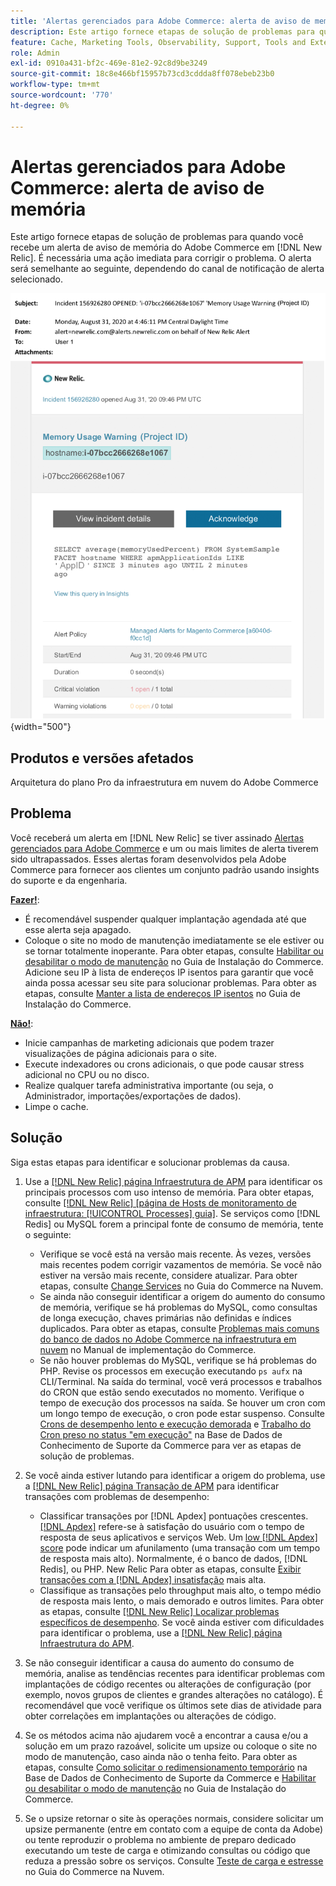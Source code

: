 ```yaml
---
title: 'Alertas gerenciados para Adobe Commerce: alerta de aviso de memória'
description: Este artigo fornece etapas de solução de problemas para quando você recebe um alerta de aviso de memória do Adobe Commerce no [!DNL New Relic]. É necessária uma ação imediata para corrigir o problema.
feature: Cache, Marketing Tools, Observability, Support, Tools and External Services
role: Admin
exl-id: 0910a431-bf2c-469e-81e2-92c8d9be3249
source-git-commit: 18c8e466bf15957b73cd3cddda8ff078ebeb23b0
workflow-type: tm+mt
source-wordcount: '770'
ht-degree: 0%

---
```


# Alertas gerenciados para Adobe Commerce: alerta de aviso de memória

Este artigo fornece etapas de solução de problemas para quando você recebe um alerta de aviso de memória do Adobe Commerce em [!DNL New Relic]. É necessária uma ação imediata para corrigir o problema. O alerta será semelhante ao seguinte, dependendo do canal de notificação de alerta selecionado.

![aviso de memória](../../assets/managed-alerts/memory-warning-magento-managed.png){width="500"}

## Produtos e versões afetados

Arquitetura do plano Pro da infraestrutura em nuvem do Adobe Commerce

## Problema

Você receberá um alerta em [!DNL New Relic] se tiver assinado [Alertas gerenciados para Adobe Commerce](managed-alerts-for-magento-commerce.md) e um ou mais limites de alerta tiverem sido ultrapassados. Esses alertas foram desenvolvidos pela Adobe Commerce para fornecer aos clientes um conjunto padrão usando insights do suporte e da engenharia.

<u>**Fazer!**</u>:

* É recomendável suspender qualquer implantação agendada até que esse alerta seja apagado.
* Coloque o site no modo de manutenção imediatamente se ele estiver ou se tornar totalmente inoperante. Para obter etapas, consulte [Habilitar ou desabilitar o modo de manutenção](https://experienceleague.adobe.com/pt-br/docs/commerce-operations/installation-guide/tutorials/maintenance-mode) no Guia de Instalação do Commerce. Adicione seu IP à lista de endereços IP isentos para garantir que você ainda possa acessar seu site para solucionar problemas. Para obter as etapas, consulte [Manter a lista de endereços IP isentos](https://experienceleague.adobe.com/pt-br/docs/commerce-operations/installation-guide/tutorials/maintenance-mode#maintain-the-list-of-exempt-ip-addresses) no Guia de Instalação do Commerce.

<u>**Não!**</u>:

* Inicie campanhas de marketing adicionais que podem trazer visualizações de página adicionais para o site.
* Execute indexadores ou crons adicionais, o que pode causar stress adicional no CPU ou no disco.
* Realize qualquer tarefa administrativa importante (ou seja, o Administrador, importações/exportações de dados).
* Limpe o cache.

## Solução

Siga estas etapas para identificar e solucionar problemas da causa.

1. Use a [[!DNL New Relic] página Infraestrutura de APM](https://docs.newrelic.com/docs/infrastructure/infrastructure-ui-pages/infra-hosts-ui-page/) para identificar os principais processos com uso intenso de memória. Para obter etapas, consulte [[!DNL New Relic] [página de Hosts de monitoramento de infraestrutura: [!UICONTROL Processes] guia]](https://docs.newrelic.com/docs/infrastructure/infrastructure-ui-pages/infra-hosts-ui-page/#processes). Se serviços como [!DNL Redis] ou MySQL forem a principal fonte de consumo de memória, tente o seguinte:

   * Verifique se você está na versão mais recente. Às vezes, versões mais recentes podem corrigir vazamentos de memória. Se você não estiver na versão mais recente, considere atualizar. Para obter etapas, consulte [Change Services](https://experienceleague.adobe.com/pt-br/docs/commerce-on-cloud/user-guide/configure/service/services-yaml) no Guia do Commerce na Nuvem.
   * Se ainda não conseguir identificar a origem do aumento do consumo de memória, verifique se há problemas do MySQL, como consultas de longa execução, chaves primárias não definidas e índices duplicados. Para obter as etapas, consulte [Problemas mais comuns do banco de dados no Adobe Commerce na infraestrutura em nuvem](https://experienceleague.adobe.com/docs/commerce-operations/implementation-playbook/best-practices/maintenance/resolve-database-performance-issues.html?lang=pt-BR) no Manual de implementação do Commerce.
   * Se não houver problemas do MySQL, verifique se há problemas do PHP. Revise os processos em execução executando `ps aufx` na CLI/Terminal. Na saída do terminal, você verá processos e trabalhos do CRON que estão sendo executados no momento. Verifique o tempo de execução dos processos na saída. Se houver um cron com um longo tempo de execução, o cron pode estar suspenso. Consulte [Crons de desempenho lento e execução demorada](https://experienceleague.adobe.com/pt-br/docs/commerce-knowledge-base/kb/troubleshooting/miscellaneous/slow-performance-slow-and-long-running-crons) e [Trabalho do Cron preso no status &quot;em execução&quot;](https://experienceleague.adobe.com/pt-br/docs/commerce-knowledge-base/kb/troubleshooting/miscellaneous/cron-job-is-stuck-in-running-status) na Base de Dados de Conhecimento de Suporte da Commerce para ver as etapas de solução de problemas.

1. Se você ainda estiver lutando para identificar a origem do problema, use a [[!DNL New Relic] página Transação de APM](https://docs.newrelic.com/docs/apm/applications-menu/monitoring/transactions-page-find-specific-performance-problems) para identificar transações com problemas de desempenho:

   * Classificar transações por [!DNL Apdex] pontuações crescentes. [[!DNL Apdex]](https://docs.newrelic.com/docs/apm/new-relic-apm/apdex/apdex-measure-user-satisfaction) refere-se à satisfação do usuário com o tempo de resposta de seus aplicativos e serviços Web. Um [low [!DNL Apdex] score](managed-alerts-for-magento-commerce-apdex-warning-alert.md) pode indicar um afunilamento (uma transação com um tempo de resposta mais alto). Normalmente, é o banco de dados, [!DNL Redis], ou PHP. New Relic Para obter as etapas, consulte [Exibir transações com a  [!DNL Apdex] insatisfação](https://docs.newrelic.com/docs/apm/new-relic-apm/apdex/view-your-apdex-score#apdex-dissat) mais alta.
   * Classifique as transações pelo throughput mais alto, o tempo médio de resposta mais lento, o mais demorado e outros limites. Para obter as etapas, consulte [[!DNL New Relic] Localizar problemas específicos de desempenho](https://docs.newrelic.com/docs/apm/applications-menu/monitoring/transactions-page-find-specific-performance-problems). Se você ainda estiver com dificuldades para identificar o problema, use a [[!DNL New Relic] página Infraestrutura do APM](https://docs.newrelic.com/docs/infrastructure/infrastructure-ui-pages/infra-hosts-ui-page/).

1. Se não conseguir identificar a causa do aumento do consumo de memória, analise as tendências recentes para identificar problemas com implantações de código recentes ou alterações de configuração (por exemplo, novos grupos de clientes e grandes alterações no catálogo). É recomendável que você verifique os últimos sete dias de atividade para obter correlações em implantações ou alterações de código.

1. Se os métodos acima não ajudarem você a encontrar a causa e/ou a solução em um prazo razoável, solicite um upsize ou coloque o site no modo de manutenção, caso ainda não o tenha feito. Para obter as etapas, consulte [Como solicitar o redimensionamento temporário](https://experienceleague.adobe.com/pt-br/docs/commerce-knowledge-base/kb/how-to/how-to-request-temporary-magento-upsize) na Base de Dados de Conhecimento de Suporte da Commerce e [Habilitar ou desabilitar o modo de manutenção](https://experienceleague.adobe.com/pt-br/docs/commerce-operations/installation-guide/tutorials/maintenance-mode) no Guia de Instalação do Commerce.

1. Se o upsize retornar o site às operações normais, considere solicitar um upsize permanente (entre em contato com a equipe de conta da Adobe) ou tente reproduzir o problema no ambiente de preparo dedicado executando um teste de carga e otimizando consultas ou código que reduza a pressão sobre os serviços. Consulte [Teste de carga e estresse](https://experienceleague.adobe.com/pt-br/docs/commerce-cloud-service/user-guide/develop/test/staging-and-production#load-and-stress-testing) no Guia do Commerce na Nuvem.
